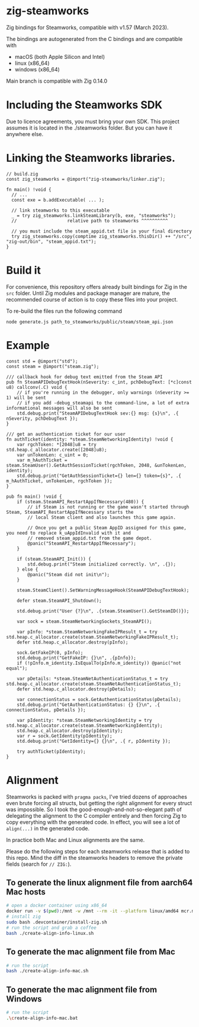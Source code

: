 # zig-steamworks

Zig bindings for Steamworks, compatible with v1.57 (March 2023).

The bindings are autogenerated from the C bindings and are compatible with
- macOS (both Apple Silicon and Intel)
- linux (x86_64)
- windows (x86_64)

Main branch is compatible with Zig 0.14.0

# Including the Steamworks SDK

Due to licence agreements, you must bring your own SDK. This project assumes it is located in the ./steamworks folder. But you can have it anywhere else.

# Linking the Steamworks libraries.

```zig
// build.zig
const zig_steamworks = @import("zig-steamworks/linker.zig");

fn main() !void { 
  // ...
  const exe = b.addExecutable( ... );

  // link steamworks to this executable
  _ = try zig_steamworks.linkSteamLibrary(b, exe, "steamworks");
  //                   relative path to steamworks ^^^^^^^^^^

  // you must include the steam_appid.txt file in your final directory
  try zig_steamworks.copy(comptime zig_steamworks.thisDir() ++ "/src", "zig-out/bin", "steam_appid.txt");
}
```

# Build it

For convenience, this repository offers already built bindings for Zig in the `src` folder. Until Zig modules and package manager are mature, the recommended course of action is to copy these files into your project.

To re-build the files run the following command

```
node generate.js path_to_steamworks/public/steam/steam_api.json
```

# Example

```zig
const std = @import("std");
const steam = @import("steam.zig");

/// callback hook for debug text emitted from the Steam API
pub fn SteamAPIDebugTextHook(nSeverity: c_int, pchDebugText: [*c]const u8) callconv(.C) void {
    // if you're running in the debugger, only warnings (nSeverity >= 1) will be sent
    // if you add -debug_steamapi to the command-line, a lot of extra informational messages will also be sent
    std.debug.print("SteamAPIDebugTextHook sev:{} msg: {s}\n", .{ nSeverity, pchDebugText });
}

/// get an authentication ticket for our user
fn authTicket(identity: *steam.SteamNetworkingIdentity) !void {
    var rgchToken: *[2048]u8 = try std.heap.c_allocator.create([2048]u8);
    var unTokenLen: c_uint = 0;
    var m_hAuthTicket = steam.SteamUser().GetAuthSessionTicket(rgchToken, 2048, &unTokenLen, identity);
    std.debug.print("GetAuthSessionTicket={} len={} token={s}", .{ m_hAuthTicket, unTokenLen, rgchToken });
}

pub fn main() !void {
    if (steam.SteamAPI_RestartAppIfNecessary(480)) {
        // if Steam is not running or the game wasn't started through Steam, SteamAPI_RestartAppIfNecessary starts the
        // local Steam client and also launches this game again.

        // Once you get a public Steam AppID assigned for this game, you need to replace k_uAppIdInvalid with it and
        // removed steam_appid.txt from the game depot.
        @panic("SteamAPI_RestartAppIfNecessary");
    }

    if (steam.SteamAPI_Init()) {
        std.debug.print("Steam initialized correctly. \n", .{});
    } else {
        @panic("Steam did not init\n");
    }

    steam.SteamClient().SetWarningMessageHook(SteamAPIDebugTextHook);

    defer steam.SteamAPI_Shutdown();

    std.debug.print("User {?}\n", .{steam.SteamUser().GetSteamID()});

    var sock = steam.SteamNetworkingSockets_SteamAPI();

    var pInfo: *steam.SteamNetworkingFakeIPResult_t = try std.heap.c_allocator.create(steam.SteamNetworkingFakeIPResult_t);
    defer std.heap.c_allocator.destroy(pInfo);

    sock.GetFakeIP(0, pInfo);
    std.debug.print("GetFakeIP: {}\n", .{pInfo});
    if (!pInfo.m_identity.IsEqualTo(pInfo.m_identity)) @panic("not equal");

    var pDetails: *steam.SteamNetAuthenticationStatus_t = try std.heap.c_allocator.create(steam.SteamNetAuthenticationStatus_t);
    defer std.heap.c_allocator.destroy(pDetails);

    var connectionStatus = sock.GetAuthenticationStatus(pDetails);
    std.debug.print("GetAuthenticationStatus: {} {}\n", .{ connectionStatus, pDetails });

    var pIdentity: *steam.SteamNetworkingIdentity = try std.heap.c_allocator.create(steam.SteamNetworkingIdentity);
    std.heap.c_allocator.destroy(pIdentity);
    var r = sock.GetIdentity(pIdentity);
    std.debug.print("GetIdentity={} {}\n", .{ r, pIdentity });

    try authTicket(pIdentity);
}
```

# Alignment

Steamworks is packed with `pragma packs`, I've tried dozens of approaches even brute forcing all structs, but getting the right alignment for every struct was impossible. So I took the good-enough-and-not-so-elegant path of delegating the alignment to the C compiler entirely and then forcing Zig to copy everything with the generated code. In effect, you will see a lot of `align(...)` in the generated code.

In practice both Mac and Linux alignments are the same.

Please do the following steps for each steamworks release that is added to this repo. Mind the diff in the steamworks headers to remove the private fields (search for `// ZIG:`).

## To generate the linux alignment file from aarch64 Mac hosts

```bash
# open a docker container using x86_64
docker run -v $(pwd):/mnt -w /mnt --rm -it --platform linux/amd64 mcr.microsoft.com/devcontainers/typescript-node:0-18 zsh
# install zig
sudo bash .devcontainer/install-zig.sh
# run the script and grab a coffee
bash ./create-align-info-linux.sh
```

## To generate the mac alignment file from Mac

```bash
# run the script
bash ./create-align-info-mac.sh
```

## To generate the mac alignment file from Windows

```bash
# run the script
.\create-align-info-mac.bat
```
